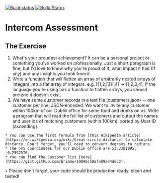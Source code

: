 [![Build status](https://ci.appveyor.com/api/projects/status/ael2iylv4arw5hwt?svg=true)](https://ci.appveyor.com/project/dueyfinster/designpatterns)
[![Build Status](https://travis-ci.org/dueyfinster/interwhoo.svg?branch=master)](https://travis-ci.org/dueyfinster/interwhoo)

# Intercom Assessment

## The Exercise
1.    What's your proudest achievement? It can be a personal project or something you've worked on professionally. Just a short paragraph is fine, but I'd love to know why you're proud of it, what impact it had (If any) and any insights you took from it.
2.   Write a function that will flatten an array of arbitrarily nested arrays of integers into a flat array of integers. e.g. [[1,2,[3]],4] → [1,2,3,4]. If the language you're using has a function to flatten arrays, you should pretend it doesn't exist.
3.    We have some customer records in a text file (customers.json) -- one customer per line, JSON-encoded. We want to invite any customer within 100km of our Dublin office for some food and drinks on us. Write a program that will read the full list of customers and output the names and user ids of matching customers (within 100km), sorted by User ID (ascending).

	* You can use the first formula from [this Wikipedia article](https://en.wikipedia.org/wiki/Great-circle_distance) to calculate distance. Don't forget, you'll need to convert degrees to radians.
	* The GPS coordinates for our Dublin office are 53.3381985, -6.2592576.
	* You can find the Customer list [here](https://gist.github.com/brianw/19896c50afa89ad4dec3).

⭑ Please don’t forget, your code should be production ready, clean and tested!

